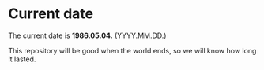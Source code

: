# Current date

The current date is **1986.05.04.** (YYYY.MM.DD.)

This repository will be good when the world ends, so we will know how long it lasted.